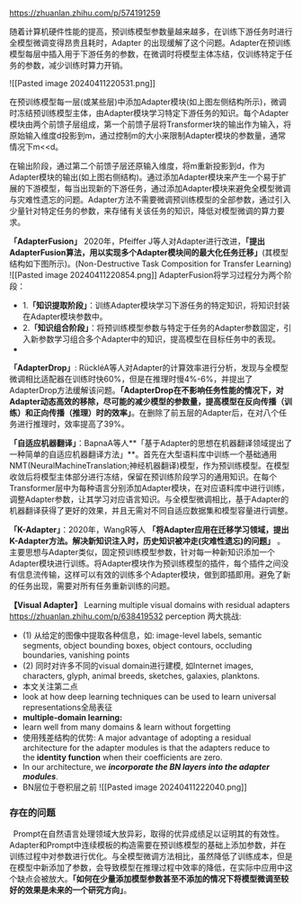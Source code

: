 https://zhuanlan.zhihu.com/p/574191259

随着计算机硬件性能的提高，预训练模型参数量越来越多，在训练下游任务时进行全模型微调变得昂贵且耗时，Adapter 的出现缓解了这个问题。Adapter在预训练模型每层中插入用于下游任务的参数，在微调时将模型主体冻结，仅训练特定于任务的参数，减少训练时算力开销。

![[Pasted image 20240411220531.png]]

在预训练模型每一层(或某些层)中添加Adapter模块(如上图左侧结构所示)，微调时冻结预训练模型主体，由Adapter模块学习特定下游任务的知识。每个Adapter模块由两个前馈子层组成，第一个前馈子层将Transformer块的输出作为输入，将原始输入维度d投影到m，通过控制m的大小来限制Adapter模块的参数量，通常情况下m<<d。

在输出阶段，通过第二个前馈子层还原输入维度，将m重新投影到d，作为Adapter模块的输出(如上图右侧结构)。通过添加Adapter模块来产生一个易于扩展的下游模型，每当出现新的下游任务，通过添加Adapter模块来避免全模型微调与灾难性遗忘的问题。Adapter方法不需要微调预训练模型的全部参数，通过引入少量针对特定任务的参数，来存储有关该任务的知识，降低对模型微调的算力要求。

**「AdapterFusion」** 2020年，Pfeiffer J等人对Adapter进行改进，**「提出AdapterFusion算法，用以实现多个Adapter模块间的最大化任务迁移」**(其模型结构如下图所示)。(Non-Destructive Task Composition for Transfer Learning)
![[Pasted image 20240411220854.png]]
AdapterFusion将学习过程分为两个阶段：
- 1.**「知识提取阶段」**：训练Adapter模块学习下游任务的特定知识，将知识封装在Adapter模块参数中。
- 2.**「知识组合阶段」**：将预训练模型参数与特定于任务的Adapter参数固定，引入新参数学习组合多个Adapter中的知识，提高模型在目标任务中的表现。
- 
**「AdapterDrop」**: RückléA等人对Adapter的计算效率进行分析，发现与全模型微调相比适配器在训练时快60%，但是在推理时慢4%-6%，并提出了AdapterDrop方法缓解该问题。**「AdapterDrop在不影响任务性能的情况下，对Adapter动态高效的移除，尽可能的减少模型的参数量，提高模型在反向传播（训练）和正向传播（推理）时的效率」**。在删除了前五层的Adapter后，在对八个任务进行推理时，效率提高了39%。

**「自适应机器翻译」**：BapnaA等人**「基于Adapter的思想在机器翻译领域提出了一种简单的自适应机器翻译方法」**。首先在大型语料库中训练一个基础通用NMT(NeuralMachineTranslation;神经机器翻译)模型，作为预训练模型。在模型收敛后将模型主体部分进行冻结，保留在预训练阶段学习的通用知识。在每个Transformer层中为每种语言分别添加Adapter模块，在对应语料库中进行训练，调整Adapter参数，让其学习对应语言知识。与全模型微调相比，基于Adapter的机器翻译获得了更好的效果，并且无需对不同自适应数据集和模型容量进行调整。

**「K-Adapter」**：2020年，WangR等人 **「将Adapter应用在迁移学习领域，提出K-Adapter方法。解决新知识注入时，历史知识被冲走(灾难性遗忘)的问题」** 。主要思想与Adapter类似，固定预训练模型参数，针对每一种新知识添加一个Adapter模块进行训练。将Adapter模块作为预训练模型的插件，每个插件之间没有信息流传输，这样可以有效的训练多个Adapter模块，做到即插即用。避免了新的任务出现，需要对所有任务重新训练的问题。

**【Visual Adapter】** Learning multiple visual domains with residual adapters
https://zhuanlan.zhihu.com/p/638419532
perception 两大挑战:
- (1) 从给定的图像中提取各种信息，如: image-level labels, semantic segments, object bounding boxes, object contours, occluding boundaries, vanishing points
- (2) 同时对许多不同的visual domain进行建模, 如Internet images, characters, glyph, animal breeds, sketches, galaxies, planktons.
- 本文关注第二点 
- look at how deep learning techniques can be used to learn universal representations全局表征
- **multiple-domain learning:**
- learn well from many domains & learn without forgetting
- 使用残差结构的优势: A major advantage of adopting a residual architecture for the adapter modules is that the adapters reduce to the **identity function** when their coefficients are zero.
- In our architecture, we **_incorporate the BN layers into the adapter modules_**.
- BN层位于卷积层之前
![[Pasted image 20240411222040.png]]


### **存在的问题**

 Prompt在自然语言处理领域大放异彩，取得的优异成绩足以证明其的有效性。Adapter和Prompt中连续模板的构造需要在预训练模型的基础上添加参数，并在训练过程中对参数进行优化。与全模型微调方法相比，虽然降低了训练成本，但是在模型中新添加了参数，会导致模型在推理过程中效率的降低，在实际中应用中这个缺点会被放大。**「如何在少量添加模型参数甚至不添加的情况下将模型微调至较好的效果是未来的一个研究方向」**。